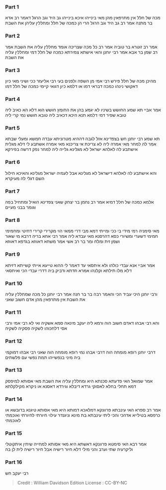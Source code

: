 
### Part 1
מכה של חלל אין מתרפאין מהן מאי בינייהו איכא בינייהו גב היד וגב הרגל דאמר רב אדא בר מתנה אמר רב גב היד וגב הרגל הרי הן כמכה של חלל ומחללין עליהן את השבת

### Part 2
אמר רב זוטרא בר טוביה אמר רב כל מכה שצריכה אומד מחללין עליה את השבת אמר רב שמן בר אבא אמר רבי יוחנן והאי אישתא צמירתא כמכה של חלל דמי ומחללין עליה את השבת

### Part 3
מהיכן מכה של חלל פירש רבי אמי מן השפה ולפנים בעי רבי אליעזר ככי ושיני מאי כיון דאקושי נינהו כמכה דבראי דמו או דלמא כיון דגואי קיימי כמכה של חלל דמו

### Part 4
אמר אביי תא שמע החושש בשיניו לא יגמע בהן את החומץ חושש הוא דלא הא כאיב ליה טובא שפיר דמי דלמא תנא היכא דכאיב ליה טובא חושש נמי קרי ליה

### Part 5
תא שמע רבי יוחנן חש בצפדינא אזל לגבה דההיא מטרוניתא עבדה חמשא ומעלי שבתא אמר לה למחר מאי אמרה ליה לא צריכת אי צריכנא מאי אמרה אשתבע לי דלא מגלית אישתבע לה לאלהא ישראל לא מגלינא גלייה ליה למחר נפק דרשה בפירקא

### Part 6
והא אישתבע לה לאלהא דישראל לא מגלינא אבל לעמיה ישראל מגלינא והאיכא חילול השם דגלי לה מעיקרא

### Part 7
אלמא כמכה של חלל דמיא אמר רב נחמן בר יצחק שאני צפדינא הואיל ומתחיל בפה וגומר בבני מעיים

### Part 8
מאי סימניה רמי מידי בי ככי ומייתי דמא מבי דרי ממאי הוי מקרירי קרירי דחיטי ומחמימי חמימי דשערי ומשיורי כסא דהרסנא מאי עבדא ליה אמר רבי אחא בריה דרבא מי שאור ושמן זית ומלח ומר בר רב אשי אמר משחא דאווזא בגדפא דאווזא

### Part 9
אמר אביי אנא עבדי כולהו ולא איתסאי עד דאמר לי ההוא טייעא אייתי קשייתא דזיתא דלא מלו תילתא וקלנהו אמרא חדתא ודביק ביה דדרי עבדי הכי ואיתסאי

### Part 10
ורבי יוחנן היכי עביד הכי והאמר רבה בר בר חנה אמר רבי יוחנן כל מכה שמחללין עליה את השבת אין מתרפאין מהן אדם חשוב שאני

### Part 11
והא רבי אבהו דאדם חשוב הוה ורמא ליה יעקב מינאה סמא אשקיה ואי לא רבי אמי ורבי אסי דלחכוהו לשקיה פסקיה לשקיה

### Part 12
דרבי יוחנן רופא מומחה הוה דרבי אבהו נמי רופא מומחה הוה שאני רבי אבהו דמוקמי ביה מיני בנפשייהו תמת נפשי עם פלשתים

### Part 13
אמר שמואל האי פדעתא סכנתא היא ומחללין עליה את השבת מאי אסותא למיפסק דמא תחלי בחלא לאסוקי גרדא דיבלא וגירדא דאסנא או ניקרא מקילקלתא

### Part 14
אמר רב ספרא האי עינבתא פרוונקא דמלאכא דמותא היא מאי אסותא טיגנא בדובשא או כרפסא בטילייא אדהכי והכי ליתי עינבתא בת מינא וניגנדר עילוי חיורתי לחיורתי ואוכמתי לאוכמתי

### Part 15
אמר רבא האי סימטא פרוונקא דאשתא היא מאי אסותא למחייה שיתין איתקוטלי וליקרעיה שתי וערב והני מילי דלא חיור רישיה אבל חיור רישיה לית לן בה

### Part 16
רבי יעקב חש

>Credit : William Davidson Edition
>License : CC-BY-NC